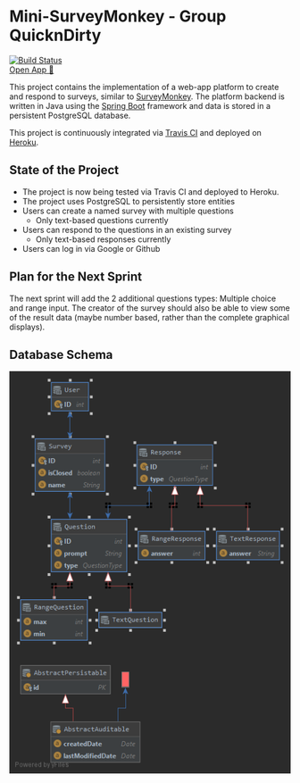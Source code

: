 # Mini-SurveyMonkey - Group QuicknDirty

[![Build Status](https://travis-ci.com/austinjturner/survey-monkey-SYSC4806.svg?branch=master)](https://travis-ci.com/austinjturner/survey-monkey-SYSC4806)  
[Open App 🔗](https://survey-monkey-sysc4806.herokuapp.com/)

This project contains the implementation of a web-app platform to create and respond to surveys, similar to [SurveyMonkey](https://www.surveymonkey.com/).
The platform backend is written in Java using the [Spring Boot](https://spring.io/projects/spring-boot) framework and data is stored in a 
persistent PostgreSQL database. 

This project is continuously integrated via [Travis CI](https://travis-ci.org/) and deployed on [Heroku](https://dashboard.heroku.com/apps).

## State of the Project

- The project is now being tested via Travis CI and deployed to Heroku.
- The project uses PostgreSQL to persistently store entities
- Users can create a named survey with multiple questions
    - Only text-based questions currently
- Users can respond to the questions in an existing survey
    - Only text-based responses currently
- Users can log in via Google or Github

## Plan for the Next Sprint
The next sprint will add the 2 additional questions types: Multiple choice and range input. The creator of the survey
should also be able to view some of the result data (maybe number based, rather than the complete graphical displays).

## Database Schema
![DB Schema Diagram](src/images/db_schema.png?raw=true "DB Schema Diagram")